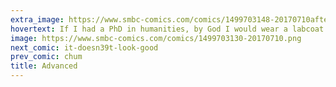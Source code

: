 ```yaml
---
extra_image: https://www.smbc-comics.com/comics/1499703148-20170710after.png
hovertext: If I had a PhD in humanities, by God I would wear a labcoat and goggles all day long.
image: https://www.smbc-comics.com/comics/1499703130-20170710.png
next_comic: it-doesn39t-look-good
prev_comic: chum
title: Advanced
---
```


